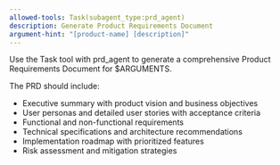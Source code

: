```yaml
---
allowed-tools: Task(subagent_type:prd_agent)
description: Generate Product Requirements Document
argument-hint: "[product-name] [description]"
---
```


Use the Task tool with prd_agent to generate a comprehensive Product Requirements Document for $ARGUMENTS.

The PRD should include:
- Executive summary with product vision and business objectives
- User personas and detailed user stories with acceptance criteria
- Functional and non-functional requirements
- Technical specifications and architecture recommendations
- Implementation roadmap with prioritized features
- Risk assessment and mitigation strategies